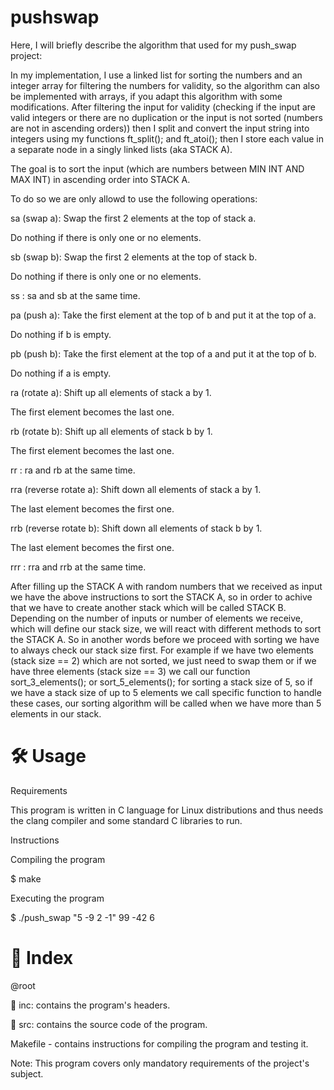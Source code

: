 # pushswap
Here, I will briefly describe the algorithm that used for my push_swap project:

In my implementation, I use a linked list for sorting the numbers and an integer array for filtering the numbers for validity, so the algorithm can also be implemented with  arrays, if you adapt this algorithm with some modifications. After filtering the input for validity (checking if the input are valid integers or there are no duplication or the input is not sorted (numbers are not in ascending orders)) then I split and convert the input string into integers using my functions ft_split(); and ft_atoi(); then I store each value in a separate node in a singly linked lists (aka STACK A).

The goal is to sort the input (which are numbers between MIN INT AND MAX INT) in ascending order into STACK A.

To do so we are only allowd to use the following operations:

sa (swap a): Swap the first 2 elements at the top of stack a.

Do nothing if there is only one or no elements.

sb (swap b): Swap the first 2 elements at the top of stack b.

Do nothing if there is only one or no elements.

ss : sa and sb at the same time.

pa (push a): Take the first element at the top of b and put it at the top of a.

Do nothing if b is empty.

pb (push b): Take the first element at the top of a and put it at the top of b.

Do nothing if a is empty.

ra (rotate a): Shift up all elements of stack a by 1.

The first element becomes the last one.

rb (rotate b): Shift up all elements of stack b by 1.

The first element becomes the last one.

rr : ra and rb at the same time.

rra (reverse rotate a): Shift down all elements of stack a by 1.

The last element becomes the first one.

rrb (reverse rotate b): Shift down all elements of stack b by 1.

The last element becomes the first one.

rrr : rra and rrb at the same time.

After filling up the STACK A with random numbers that we received as input we have the above instructions to sort the STACK A, so in order to achive that we have to create another stack which will be called STACK B. Depending on the number of inputs or number of elements we receive, which will define our stack size, we will react with different methods to sort the STACK A. So in another words before we proceed with sorting we have to always check our stack size first. For example if we have two elements (stack size == 2) which are not sorted, we just need to swap them or if we have three elements (stack size == 3) we call our function sort_3_elements(); or sort_5_elements(); for sorting a stack size of 5, so if we have a stack size of up to 5 elements we call specific function to handle these cases, our sorting algorithm will be called when we have more than 5 elements in our stack.


# 🛠️ Usage
Requirements

This program is written in C language for Linux distributions and thus needs the clang compiler and some standard C libraries to run.

Instructions

Compiling the program

$ make

Executing the program

$ ./push_swap "5 -9 2 -1" 99 -42 6

# 📑 Index
@root

📁 inc: contains the program's headers.

📁 src: contains the source code of the program.

Makefile - contains instructions for compiling the program and testing it.

Note: This program covers only mandatory requirements of the project's subject.
